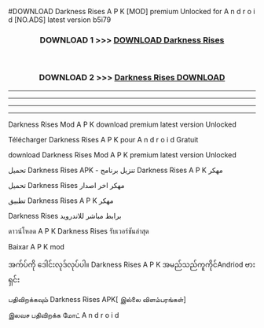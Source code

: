 #DOWNLOAD Darkness Rises  A P K [MOD] premium Unlocked for A n d r o i d [NO.ADS] latest version b5i79



<div align="center">

<h3>DOWNLOAD 1 >>> <a href="https://teeasianyam.web.app?sq=Darkness Rises ">DOWNLOAD Darkness Rises  </a></h3><br>

<h3>DOWNLOAD 2 >>> <a href="https://teeasianyam.web.app?sq=Darkness Rises  ">Darkness Rises   DOWNLOAD </a></h3>

</div>


----------------------------------------------------------

----------------------------------------------------------

----------------------------------------------------------

----------------------------------------------------------


Darkness Rises   Mod A P K download premium latest version Unlocked

Télécharger Darkness Rises   A P K pour A n d r o i d Gratuit

download Darkness Rises   Mod A P K premium latest version Unlocked

تحميل Darkness Rises   APK - تنزيل برنامج Darkness Rises   A P K مهكر

تحميل Darkness Rises   مهكر اخر اصدار

تطبيق Darkness Rises   A P K مهكر

Darkness Rises   برابط مباشر للاندرويد

ดาวน์โหลด A P K Darkness Rises   รับเวอร์ชันล่าสุด

Baixar A P K mod

အက်ပ်ကို ဒေါင်းလုဒ်လုပ်ပါ။ Darkness Rises   A P K အမည်သည်ကူကိုင်Andriod ဗားရှင်း

பதிவிறக்கவும் Darkness Rises   APK[ இல்லை விளம்பரங்கள்] 
 
இலவச பதிவிறக்க மோட் A n d r o i d



